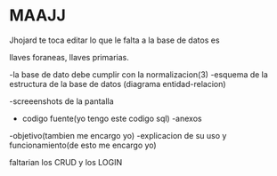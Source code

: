 # MAAJJ


Jhojard te toca editar lo que le falta a la base de datos es 


llaves foraneas, llaves primarias.

-la base de dato debe cumplir con la normalizacion(3)
-esquema de la estructura de la base de datos (diagrama entidad-relacion)

-screeenshots de la pantalla
- codigo fuente(yo tengo este codigo sql)
-anexos

-objetivo(tambien me encargo yo)
-explicacion de su uso y funcionamiento(de esto me encargo yo)



faltarian los CRUD y los LOGIN


